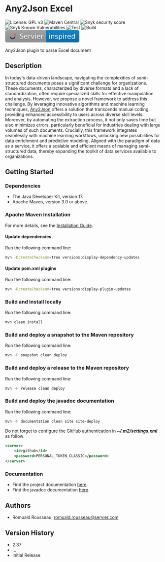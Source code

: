 # Any2Json Excel

![License: GPL v3](https://img.shields.io/badge/License-GPLv3-blue.svg)
![Maven Central](https://maven-badges.herokuapp.com/maven-central/com.github.romualdrousseau/any2json-excel/badge.svg)
![Snyk security score](https://snyk-widget.herokuapp.com/badge/mvn/com.github.romualdrousseau/any2json-excel/badge.svg)
![Snyk Known Vulnerabilities](https://snyk.io/test/github/com.github.romualdrousseau/any2json-excel/badge.svg)
![Test](https://github.com/RomualdRousseau/Any2Json-Excel/actions/workflows/build-and-test.yml/badge.svg)
![Build](https://github.com/RomualdRousseau/Any2Json-Excel/actions/workflows/build-and-deploy.yml/badge.svg)
![Servier Inspired](https://raw.githubusercontent.com/RomualdRousseau/ServierHub/main/badges/inspired.svg)

Any2Json plugin to parse Excel document

## Description

In today's data-driven landscape, navigating the complexities of semi-structured documents poses a significant challenge
for organizations. These documents, characterized by diverse formats and a lack of standardization, often require
specialized skills for effective manipulation and analysis. However, we propose a novel framework to address this
challenge. By leveraging innovative algorithms and machine learning techniques, [Any2Json](https://github.com/RomualdRousseau/Any2Json)
offers a solution that transcends manual coding, providing enhanced accessibility to users across diverse skill levels.
Moreover, by automating the extraction process, it not only saves time but also minimizes errors, particularly beneficial
for industries dealing with large volumes of such documents. Crucially, this framework integrates seamlessly with machine
learning workflows, unlocking new possibilities for data enrichment and predictive modeling. Aligned with the paradigm of
data as a service, it offers a scalable and efficient means of managing semi-structured data, thereby expanding the toolkit
of data services available to organizations.

## Getting Started

### Dependencies

* The Java Developer Kit, version 17.
* Apache Maven, version 3.0 or above.

### Apache Maven Installation

For more details, see the [Installation Guide](https://maven.apache.org/install.html).

#### Update dependencies

Run the following command line:

```bash
mvn -DcreateChecksum=true versions:display-dependency-updates
```

#### Update pom.xml plugins

Run the following command line:

```bash
mvn -DcreateChecksum=true versions:display-plugin-updates
```

### Build and install locally

Run the following command line:

```bash
mvn clean install
```

### Build and deploy a snapshot to the Maven repository

Run the following command line:

```bash
mvn -P snapshot clean deploy
```

### Build and deploy a release to the Maven repository

Run the following command line:

```bash
mvn -P release clean deploy
```

### Build and deploy the javadoc documentation

Run the following command line:

```bash
mvn -P documentation clean site site-deploy
```

Do not forget to configure the GitHub authentication in ***~/.m2/settings.xml*** as follow:

```xml
<server>
    <id>github</id>
    <password>PERSONAL_TOKEN_CLASSIC</password>
</server>
```

### Documentation

* Find the project documentation [here](https://romualdrousseau.github.io/Any2Json-Documents/).
* Find the javadoc documentation [here](https://romualdrousseau.github.io/Any2Json-Excel/).

## Authors

* Romuald Rousseau, romuald.rousseau@servier.com

## Version History

* 2.37
* ...
* Initial Release
